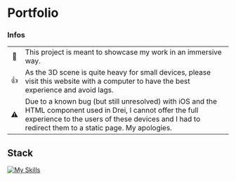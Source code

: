 <h1>Portfolio</h1>

<h3>Infos</h3>


<table >
  <tr>
    <td align="center">🎯</td>
    <td >This project is meant to showcase my work in an immersive way.</td>
  </tr>
  <tr>
    <td align="center">👍</td>
    <td >As the 3D scene is quite heavy for small devices, please visit this website with a computer to have the best experience and avoid lags.</td>
  </tr>
  <tr>
    <td align="center">⚠️</td>
    <td >Due to a known bug (but still unresolved) with iOS and the HTML component used in Drei, I cannot offer the full experience to the users of these devices and I had to redirect them to a static page. My apologies.</td>
  </tr>
</table>



<h2>Stack</h2>

[![My Skills](https://skillicons.dev/icons?i=html,css,js,ts,react,threejs,vite)](https://skillicons.dev)

